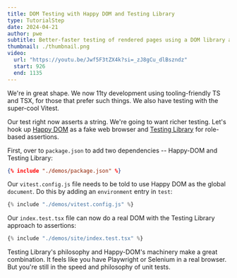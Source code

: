 ```yaml
---
title: DOM Testing with Happy DOM and Testing Library
type: TutorialStep
date: 2024-04-21
author: pwe
subtitle: Better-faster testing of rendered pages using a DOM library and accessibility-oriented assertions.
thumbnail: ./thumbnail.png
video:
  url: "https://youtu.be/Jwf5F3tZX4k?si=_zJ8gCu_dlBszndz"
  start: 926
  end: 1135
---
```


We're in great shape. We now 11ty development using tooling-friendly TS and TSX, for those that prefer such things. We
also have testing with the super-cool Vitest.

Our test right now asserts a string. We're going to want richer testing. Let's hook
up [Happy DOM](https://github.com/capricorn86/happy-dom) as a fake web browser
and [Testing Library](https://testing-library.com) for role-based assertions.

First, over to `package.json` to add two dependencies -- Happy-DOM and Testing Library:

```json
{% include "./demos/package.json" %}
```

Our `vitest.config.js` file needs to be told to use Happy DOM as the global `document`. Do this by adding
an `environment` entry in `test`:

```javascript
{% include "./demos/vitest.config.js" %}
```

Our `index.test.tsx` file can now do a real DOM with the Testing Library approach to assertions:

```javascript
{% include "./demos/site/index.test.tsx" %}
```

Testing Library's philosophy and Happy-DOM's machinery make a great combination. It feels like you have Playwright or
Selenium in a real browser. But you're still in the speed and philosophy of unit tests.
